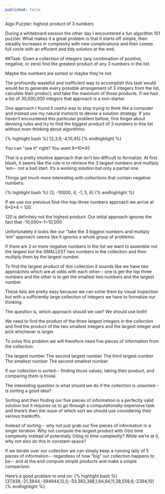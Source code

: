 ```yaml
---
published: false
---
```


Algo Puzzler: highest product of 3 numbers

During a whiteboard session the other day I encountered a fun algorithm 101 puzzler. What makes it a great problem is that it starts off simple, then steadily increases in complexity with new complications and then comes full circle with an efficient and tidy solution at the end.
 
##Task: Given a collection of integers (any combination of positive, negative, or zero) find the greatest product of any 3 numbers in the list.

Maybe the numbers are sorted or maybe they're not.

The profoundly wasteful and inefficient way to accomplish this task would would be to generate every possible arrangement of 3 integers from the list, calculate their product, and take the maximum of those products. If we had a list of 30,000,000 integers that approach is a non-starter.

One approach I found it useful was to stop trying to think like a computer and instead use my natural instincts to devise a solution strategy. If you haven’t encountered this particular problem before, first forget about devising rules and try to find the biggest product of 3 numbers in this list without even thinking about algorithms:

{% highlight bash %}
[2,3,9,-4,10,45]
{% endhighlight %}


You can "see it" right? You want 9\*10\*45

That is a pretty intuitive approach that isn’t too difficult to formalize. At first blush, it seems like the rule is to retrieve the 3 largest numbers and multiply 'em-- not a bad start. It’s a working solution but only a partial one. 

Things get much more interesting with collections that contain negative numbers:

{% highlight bash %}
[3, -10000, 4, -1, 5, 6]
{% endhighlight %}

If we use our previous find-the-top-three numbers approach we arrive at 6\*5\*4 = 120

120 is definitely not the highest product. Our initial approach ignores the fact that -10,000*-1=10,000

Unfortunately it looks like our "take the 3 biggest numbers and multiply 'em" approach seems like it ignores a whole group of problems.

If there are 2 or more negative numbers in the list we want to assemble not the largest but the SMALLEST two numbers in the collection and then multiply them by the largest number.

To find the largest product of this collection it sounds like we have two approaches which are at odds with each other-- one is get the top three numbers and the other is to get the smallest two numbers and the largest number.

These lists are pretty easy because we can solve them by visual inspection but with a sufficiently large collection of integers we have to formalize our thinking.

The question is, which approach should we use? We should use both!

We need to find the product of the three largest integers in the collection and find the product of the two smallest integers and the largest integer and pick whichever is larger.

To solve this problem we will therefore need five pieces of information from the collection:

The largest number
The second largest number
The third largest number
The smallest number
The second smallest number

If our collection is sorted-- finding those values, taking their product, and comparing them is trivial.

The interesting question is what should we do if the collection is unsorted-- is sorting  a good idea?

Sorting and then finding our five pieces of information is a perfectly valid solution but it requires us to go through a computationally-expensive task and there’s then the issue of which sort we should use considering their various tradeoffs.

Instead of sorting-- why not just grab our five pieces of information in a single iteration. Why not compute the largest product with O(n) time complexity instead of potentially O(log n) time complexity? While we’re at it, why not also do this in constant-space?

If we iterate over our collection we can simply keep a running tally of 5 pieces of information-- regardless of how “big” our collection happens to be-- and at the end compute simple products and make a simple comparison.

Here’s a good problem to end on:
{% highlight bash %}
[37,838,-21,3844,-394944,12,0,-33,383,388,1,84,84,11,38,559,8,-2394,10]
{% endhighlight %}

